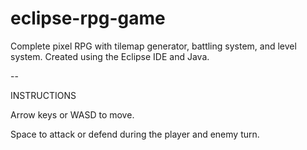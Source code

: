 # eclipse-rpg-game

Complete pixel RPG with tilemap generator, battling system, and level system. Created using the Eclipse IDE and Java.

--

INSTRUCTIONS

Arrow keys or WASD to move.

Space to attack or defend during the player and enemy turn.
